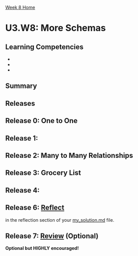 [Week 8 Home](../)

# U3.W8: More Schemas

## Learning Competencies
-
-
-

## Summary


## Releases

## Release 0: One to One


## Release 1:


## Release 2: Many to Many Relationships


## Release 3: Grocery List


## Release 4:


## Release 6: [Reflect](https://github.com/Devbootcamp/phase-0-handbook/blob/master/coding-references/reflection-guidelines.md)
in the reflection section of your [my_solution.md](my_solution.md) file.

## Release 7: [Review](https://github.com/Devbootcamp/phase-0-handbook/blob/master/coding-references/review.md) (Optional)
**Optional but HIGHLY encouraged!**